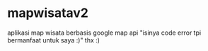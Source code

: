 ﻿# mapwisatav2
aplikasi map wisata berbasis google map api "isinya code error tpi bermanfaat untuk saya :)" thx :)
